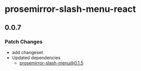 # prosemirror-slash-menu-react

## 0.0.7

### Patch Changes

- add changeset
- Updated dependencies
  - prosemirror-slash-menu@0.1.5
